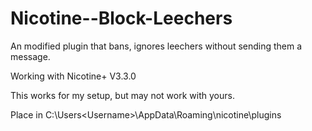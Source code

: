 # Nicotine--Block-Leechers
An modified plugin that bans, ignores leechers without sending them a message.

Working with Nicotine+ V3.3.0

This works for my setup, but may not work with yours.

Place in 
C:\Users\<Username>\AppData\Roaming\nicotine\plugins
